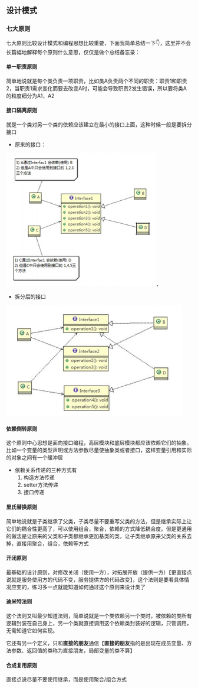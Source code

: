 ## 设计模式

### 七大原则

七大原则比较设计模式和编程思想比较重要，下面我简单总结一下👇，这里并不会长篇幅地解释每个原则什么意思，仅仅是做个总结备忘录：

#### 单一职责原则

简单地说就是每个类负责一项职责，比如类A负责两个不同的职责：职责1和职责2，当职责1需求变化而要去改变A时，可能会导致职责2发生错误，所以要将类A的粒度细分为A1，A2

#### 接口隔离原则

就是一个类对另一个类的依赖应该建立在最小的接口上面，这种时候一般是要拆分接口

- 原来的接口：

![image-20210129165644660](./pictures/image-20210129165644660.png)、

- 拆分后的接口

![image-20210129165723243](./pictures/image-20210129165723243.png)

#### 依赖倒转原则

这个原则中心思想是面向接口编程，高层模块和底层模块都应该依赖它们的抽象。比如一个变量的类型声明或方法参数尽量使抽象类或者接口，这样变量引用和实际的对象之间有一个缓冲层

- 依赖关系传递的三种方式有
  1. 构造方法传递
  2. setter方法传递
  3. 接口传递

#### 里氏替换原则

简单地说就是子类继承了父类，子类尽量不要重写父类的方法，但是继承实际上让它们的耦合性更高了，可以使用组合，聚合，依赖的方式降低耦合度。但是更通用的做法是让原来的父类和子类都继承更加基类的类，让子类继承原来父类的关系去掉，直接用聚合，组合，依赖等方式

#### 开闭原则

最基础的设计原则，对修改关闭（使用一方），对拓展开放（提供一方）【更直接点说就是服务使用方的代码不变，服务提供方的代码改变】，这个法则是要看具体情况应变的，练习多一点就能知道如何通过这个原则来设计类了

#### 迪米特法则

这个法则又叫最少知道法则，简单说就是一个类依赖另一个类时，被依赖的类所有逻辑封装在自己身上，另一个类就直接调用这个依赖类封装好的逻辑，只管调用，无需知道它如何实现。

它还有另一个定义，只和**直接的朋友**通信【**直接的朋友**指的是出现在成员变量、方法参数、返回值的类称为直接朋友，局部变量的类不算】

#### 合成复用原则

直接点说尽量不要使用继承，而是使用聚合/组合方式

